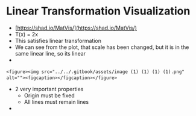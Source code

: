 # Linear Transformation Visualization

* [https://shad.io/MatVis/](https://shad.io/MatVis/)
* T(x) = 2x
* This satisfies linear transformation
* We can see from the plot, that scale has been changed, but it is in the same linear line, so its linear&#x20;
*

    <figure><img src="../../.gitbook/assets/image (1) (1) (1) (1).png" alt=""><figcaption></figcaption></figure>
* 2 very important properties
  * Origin must be fixed
  * All lines must remain lines
*
